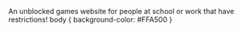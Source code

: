 An unblocked games website for people at school or work that have restrictions!
body {
  background-color: #FFA500
}
